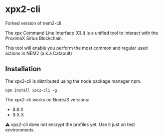 # xpx2-cli

Forked version of nem2-cli

The xpx Command Line Interface (CLI) is a unified tool to interact with the ProximaX Sirius Blockchain.

This tool will enable you perform the most common and regular used actions in NEM2 (a.k.a Catapult)

## Installation

The xpx2-cli is distributed using the node package manager npm.

`npm install xpx2-cli -g`

The xpx2-cli works on NodeJS versions:

- 8.9.X
- 9.X.X

:warning: xpx2-cli does not encrypt the profiles yet. Use it just on test environments.

